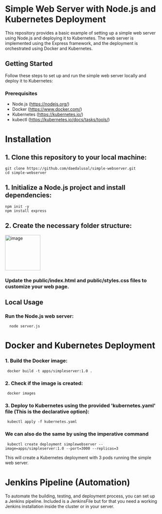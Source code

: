 # Simple Web Server with Node.js and Kubernetes Deployment

This repository provides a basic example of setting up a simple web server using Node.js and deploying it to Kubernetes. The web server is implemented using the Express framework, and the deployment is orchestrated using Docker and Kubernetes.

## Getting Started

Follow these steps to set up and run the simple web server locally and deploy it to Kubernetes:

### Prerequisites

- Node.js (https://nodejs.org/)
- Docker (https://www.docker.com/)
- Kubernetes (https://kubernetes.io/)
- kubectl (https://kubernetes.io/docs/tasks/tools/)

# Installation

## 1. Clone this repository to your local machine:

    git clone https://github.com/daedalusal/simple-webserver.git
    cd simple-webserver
## 1. Initialize a Node.js project and install dependencies:
    npm init -y
    npm install express
## 2. Create the necessary folder structure:
<img width="116" alt="image" src="https://github.com/daedalusal/Webserver-in-Kubernetes/assets/118228709/03160b13-f32f-442d-adce-d0c0e3dec967">

### Update the __public/index.html__ and __public/styles.css__ files to customize your web page.

##  Local Usage ##
### Run the Node.js web server:
      node server.js
# Docker and Kubernetes Deployment

### 1. Build the Docker image:
     docker build -t apps/simpleserver:1.0 .
### 2. Check if the image is created:
     docker images
###  3. Deploy to Kubernetes using the provided 'kubernetes.yaml' file (This is the declarative option):
     kubectl apply -f kubernetes.yaml 
   
###  We can also do the same by using the imperative command 
     kubectl create deployment simplewebserver --image=apps/simpleserver:1.0 --port=3000 --replicas=3
  
This will create a Kubernetes deployment with 3 pods running the simple web server.

# Jenkins Pipeline (Automation)
To automate the building, testing, and deployment process, you can set up a Jenkins pipeline. Included is a JenkinsFile but for that you need a working Jenkins installation inside the cluster or in your server.
